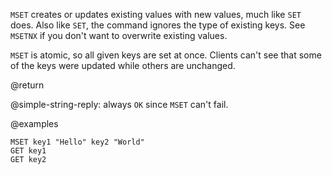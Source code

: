`MSET` creates or updates existing values with new values, much like `SET` does.
Also like `SET`, the command ignores the type of existing keys.
See `MSETNX` if you don't want to overwrite existing values.

`MSET` is atomic, so all given keys are set at once.
Clients can't see that some of the keys were updated while others are unchanged.

@return

@simple-string-reply: always `OK` since `MSET` can't fail.

@examples

```cli
MSET key1 "Hello" key2 "World"
GET key1
GET key2
```
